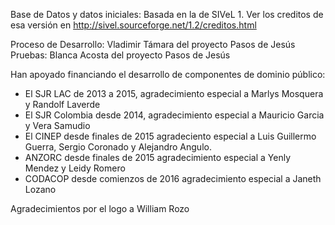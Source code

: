 
Base de Datos y datos iniciales: Basada en la de SIVeL 1. 
Ver los creditos de esa versión en 
	http://sivel.sourceforge.net/1.2/creditos.html

Proceso de Desarrollo: Vladimir Támara del proyecto Pasos de Jesús
Pruebas: Blanca Acosta del proyecto Pasos de Jesús

Han apoyado financiando el desarrollo de componentes de dominio público:
* El SJR LAC de 2013 a 2015, agradecimiento especial a Marlys Mosquera y Randolf Laverde
* El SJR Colombia desde 2014, agradecimiento especial a Mauricio Garcia y Vera Samudio
* El CINEP desde finales de 2015 agradeciento especial a Luis Guillermo Guerra, Sergio Coronado y Alejandro Angulo.
* ANZORC desde finales de 2015 agradecimiento especial a Yenly Mendez y Leidy Romero
* CODACOP desde comienzos de 2016 agradecimiento especial a Janeth Lozano



Agradecimientos por el logo a William Rozo 
